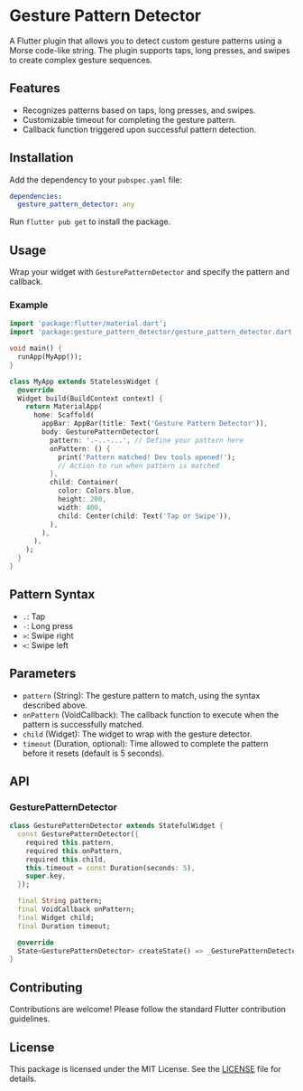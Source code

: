 # Gesture Pattern Detector

A Flutter plugin that allows you to detect custom gesture patterns using a Morse code-like string. The plugin supports taps, long presses, and swipes to create complex gesture sequences.

## Features

- Recognizes patterns based on taps, long presses, and swipes.
- Customizable timeout for completing the gesture pattern.
- Callback function triggered upon successful pattern detection.

## Installation

Add the dependency to your `pubspec.yaml` file:

```yaml
dependencies:
  gesture_pattern_detector: any
```

Run `flutter pub get` to install the package.

## Usage

Wrap your widget with `GesturePatternDetector` and specify the pattern and callback.

### Example

```dart
import 'package:flutter/material.dart';
import 'package:gesture_pattern_detector/gesture_pattern_detector.dart';

void main() {
  runApp(MyApp());
}

class MyApp extends StatelessWidget {
  @override
  Widget build(BuildContext context) {
    return MaterialApp(
      home: Scaffold(
        appBar: AppBar(title: Text('Gesture Pattern Detector')),
        body: GesturePatternDetector(
          pattern: '.-..-...', // Define your pattern here
          onPattern: () {
            print('Pattern matched! Dev tools opened!');
            // Action to run when pattern is matched
          },
          child: Container(
            color: Colors.blue,
            height: 200,
            width: 400,
            child: Center(child: Text('Tap or Swipe')),
          ),
        ),
      ),
    );
  }
}
```

## Pattern Syntax

- `.`: Tap
- `-`: Long press
- `>`: Swipe right
- `<`: Swipe left

## Parameters

- `pattern` (String): The gesture pattern to match, using the syntax described above.
- `onPattern` (VoidCallback): The callback function to execute when the pattern is successfully matched.
- `child` (Widget): The widget to wrap with the gesture detector.
- `timeout` (Duration, optional): Time allowed to complete the pattern before it resets (default is 5 seconds).

## API

### GesturePatternDetector

```dart
class GesturePatternDetector extends StatefulWidget {
  const GesturePatternDetector({
    required this.pattern,
    required this.onPattern,
    required this.child,
    this.timeout = const Duration(seconds: 5),
    super.key,
  });

  final String pattern;
  final VoidCallback onPattern;
  final Widget child;
  final Duration timeout;

  @override
  State<GesturePatternDetector> createState() => _GesturePatternDetectorState();
}
```

## Contributing

Contributions are welcome! Please follow the standard Flutter contribution guidelines.

## License

This package is licensed under the MIT License. See the [LICENSE](LICENSE) file for details.
